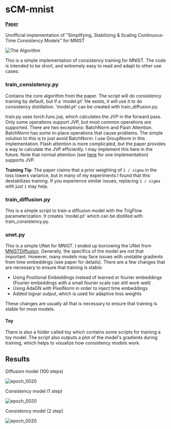 # sCM-mnist
#### [Paper](https://arxiv.org/abs/2410.11081)
Unofficial implementation of "Simplifying, Stabilizing & Scaling Continuous-Time Consistency Models" for MNIST

![The Algorithm](https://github.com/user-attachments/assets/a09d384c-e353-4466-8317-041a96d9d536)

This is a simple implementation of consistency training for MNIST.
The code is intended to be short, and extremely easy to read and adapt to other use cases:

### train_consistency.py

Contains the core algorithm from the paper. The script will do consistency training by default, but if a 'model.pt' file exists, it will use it to do consistency distillation. 'model.pt' can be created with train_diffusion.py.

train.py uses torch.func.jvp, which calculates the JVP in the forward pass. Only some operations support JVP, but most common operations are supported. 
There are two exceptions: BatchNorm and Flash Attention. BatchNorm has some in-place operations that cause problems. The simple solution to this is to just avoid BatchNorm. I use GroupNorm in this implementation. Flash attention is more complicated, but the paper provides a way to calculate the JVP efficiently. I may implement this here in the future. Note that normal attention (see [here](https://github.com/NVlabs/edm/blob/main/training/networks.py) for one implementation) supports JVP.

**Training Tip**: The paper claims that a prior weighting of `1 / sigma` in the loss lowers variance, but in many of my experiments I found that this destabilizes training. If you experience similar issues, replacing `1 / sigma` with just `1` may help.

### train_diffusion.py

This is a simple script to train a diffusion model with the TrigFlow parameterization. It creates 'model.pt' which can be distilled with train_consistency.py.

### unet.py

This is a simple UNet for MNIST. I ended up borrowing the UNet from [MNISTDiffusion](https://github.com/bot66/MNISTDiffusion).
Generally, the specifics of the model are not that important. However, many models may face issues with unstable gradients from time embeddings (see paper for details).
There are a few changes that are necessary to ensure that training is stable:
- Using Positional Embeddings instead of learned or fourier embeddings (Fourier embeddings with a small fourier scale can still work well)
- Using AdaGN *with PixelNorm* in order to inject time embeddings
- Added logvar output, which is used for adaptive loss weights
  
These changes are usually all that is necessary to ensure that training is stable for most models. 

#### Toy

There is also a folder called toy which contains some scripts for training a toy model. The script also outputs a plot of the model's gradients during training, which helps to visualize how consistency models work.

## Results

Diffusion model (100 steps)

![epoch_0020](https://github.com/user-attachments/assets/bc3f8b54-c55d-452b-a59c-bc1b0e02c2e7)


Consistency model (1 step)

![epoch_0020](https://github.com/user-attachments/assets/4fcb78d0-c2f9-47e8-aa2a-ef8b1f173c06)

Consistency model (2 step)

![epoch_0020](https://github.com/user-attachments/assets/e13ed5d2-0c7b-463d-b267-976ea2ea235f)
